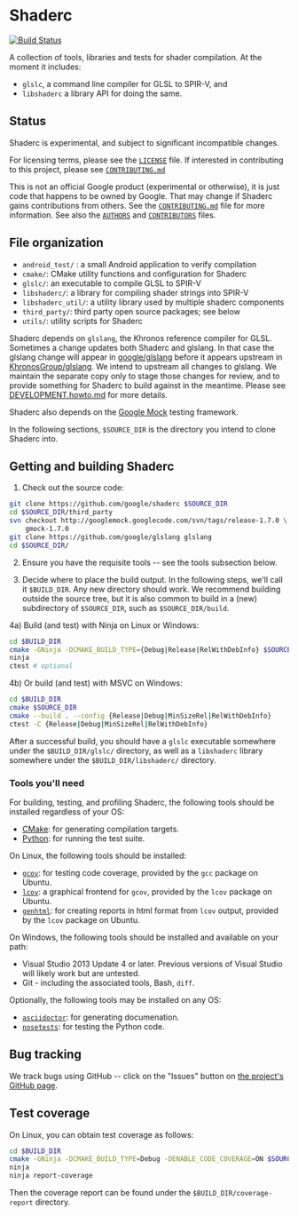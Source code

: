 # Shaderc

[![Build Status](https://travis-ci.org/google/shaderc.svg)](https://travis-ci.org/google/shaderc)

A collection of tools, libraries and tests for shader compilation.
At the moment it includes:

- `glslc`, a command line compiler for GLSL to SPIR-V, and
- `libshaderc` a library API for doing the same.

## Status

Shaderc is experimental, and subject to significant incompatible changes.

For licensing terms, please see the [`LICENSE`](LICENSE) file.  If interested in
contributing to this project, please see [`CONTRIBUTING.md`](CONTRIBUTING.md)

This is not an official Google product (experimental or otherwise), it is just
code that happens to be owned by Google.  That may change if Shaderc gains
contributions from others.  See the [`CONTRIBUTING.md`](CONTRIBUTING.md) file
for more information. See also the [`AUTHORS`](AUTHORS) and
[`CONTRIBUTORS`](CONTRIBUTORS) files.

## File organization

- `android_test/` : a small Android application to verify compilation
- `cmake/`: CMake utility functions and configuration for Shaderc
- `glslc/`: an executable to compile GLSL to SPIR-V
- `libshaderc/`: a library for compiling shader strings into SPIR-V
- `libshaderc_util/`: a utility library used by multiple shaderc components
- `third_party/`: third party open source packages; see below
- `utils/`: utility scripts for Shaderc

Shaderc depends on `glslang`, the Khronos reference compiler for GLSL.
Sometimes a change updates both Shaderc and glslang.  In that case the
glslang change will appear in [google/glslang](https://github.com/google/glslang)
before it appears upstream in
[KhronosGroup/glslang](https://github.com/KhronosGroup/glslang).
We intend to upstream all changes to glslang. We maintain the separate
copy only to stage those changes for review, and to provide something for
Shaderc to build against in the meantime.  Please see
[DEVELOPMENT.howto.md](DEVELOPMENT.howto.md) for more details.

Shaderc also depends on the
[Google Mock](https://code.google.com/p/googlemock/) testing framework.

In the following sections, `$SOURCE_DIR` is the directory you intend to clone
Shaderc into.

## Getting and building Shaderc

1) Check out the source code:

```sh
git clone https://github.com/google/shaderc $SOURCE_DIR
cd $SOURCE_DIR/third_party
svn checkout http://googlemock.googlecode.com/svn/tags/release-1.7.0 \
    gmock-1.7.0
git clone https://github.com/google/glslang glslang
cd $SOURCE_DIR/
```

2) Ensure you have the requisite tools -- see the tools subsection below.

3) Decide where to place the build output. In the following steps, we'll call it
   `$BUILD_DIR`. Any new directory should work. We recommend building outside
   the source tree, but it is also common to build in a (new) subdirectory of
   `$SOURCE_DIR`, such as `$SOURCE_DIR/build`.

4a) Build (and test) with Ninja on Linux or Windows:

```sh
cd $BUILD_DIR
cmake -GNinja -DCMAKE_BUILD_TYPE={Debug|Release|RelWithDebInfo} $SOURCE_DIR
ninja
ctest # optional
```

4b) Or build (and test) with MSVC on Windows:

```sh
cd $BUILD_DIR
cmake $SOURCE_DIR
cmake --build . --config {Release|Debug|MinSizeRel|RelWithDebInfo}
ctest -C {Release|Debug|MinSizeRel|RelWithDebInfo}
```

After a successful build, you should have a `glslc` executable somewhere under
the `$BUILD_DIR/glslc/` directory, as well as a `libshaderc` library somewhere
under the `$BUILD_DIR/libshaderc/` directory.

### Tools you'll need

For building, testing, and profiling Shaderc, the following tools should be
installed regardless of your OS:

- [CMake](http://www.cmake.org/): for generating compilation targets.
- [Python](http://www.python.org/): for running the test suite.

On Linux, the following tools should be installed:

- [`gcov`](https://gcc.gnu.org/onlinedocs/gcc/Gcov.html): for testing code
    coverage, provided by the `gcc` package on Ubuntu.
- [`lcov`](http://ltp.sourceforge.net/coverage/lcov.php): a graphical frontend
    for `gcov`, provided by the `lcov` package on Ubuntu.
- [`genhtml`](http://linux.die.net/man/1/genhtml): for creating reports in html
    format from `lcov` output, provided by the `lcov` package on Ubuntu.

On Windows, the following tools should be installed and available on your path:

- Visual Studio 2013 Update 4 or later. Previous versions of Visual Studio
  will likely work but are untested.
- Git - including the associated tools, Bash, `diff`.

Optionally, the following tools may be installed on any OS:

 - [`asciidoctor`](http://asciidoctor.org/): for generating documenation.
 - [`nosetests`](https://nose.readthedocs.org): for testing the Python code.

## Bug tracking

We track bugs using GitHub -- click on the "Issues" button on
[the project's GitHub page](https://github.com/google/shaderc).

## Test coverage

On Linux, you can obtain test coverage as follows:

```sh
cd $BUILD_DIR
cmake -GNinja -DCMAKE_BUILD_TYPE=Debug -DENABLE_CODE_COVERAGE=ON $SOURCE_DIR
ninja
ninja report-coverage
```

Then the coverage report can be found under the `$BUILD_DIR/coverage-report`
directory.

